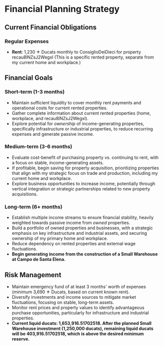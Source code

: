 # Financial Planning Strategy

## Current Financial Obligations

### Regular Expenses
- **Rent**: 1,230 ⚜️ Ducats monthly to ConsiglioDeiDieci for property recau8lNZsJ2Wegxl (This is a specific rented property, separate from my current home and workplace.)

## Financial Goals

### Short-term (1-3 months)
- Maintain sufficient liquidity to cover monthly rent payments and operational costs for current rented properties.
- Gather complete information about current rented properties (home, workplace, and recau8lNZsJ2Wegxl).
- Explore potential for *ownership* of income-generating properties, specifically infrastructure or industrial properties, to reduce recurring expenses and generate passive income.

### Medium-term (3-6 months)
- Evaluate cost-benefit of purchasing property vs. continuing to rent, with a focus on stable, income-generating assets.
- If profitable, begin saving for property acquisition, prioritizing properties that align with my strategic focus on trade and production, including my current home and workplace.
- Explore business opportunities to increase income, potentially through vertical integration or strategic partnerships related to new property acquisitions.

### Long-term (6+ months)
- Establish multiple income streams to ensure financial stability, heavily weighted towards passive income from *owned* properties.
- Build a portfolio of owned properties and businesses, with a strategic emphasis on key infrastructure and industrial assets, and securing ownership of my primary home and workplace.
- Reduce dependency on rented properties and external wage fluctuations.
- **Begin generating income from the construction of a Small Warehouse at Campo de Santa Elena.**

## Risk Management
- Maintain emergency fund of at least 3 months' worth of expenses (minimum 3,690 ⚜️ Ducats, based on current known rent).
- Diversify investments and income sources to mitigate market fluctuations, focusing on stable, long-term assets.
- Monitor rent prices and property values to identify advantageous purchase opportunities, particularly for infrastructure and industrial properties.
- **Current liquid ducats: 1,653,916.51702518. After the planned Small Warehouse investment (1,250,000 ducats), remaining liquid ducats will be 403,916.51702518, which is above the desired minimum reserve.**
